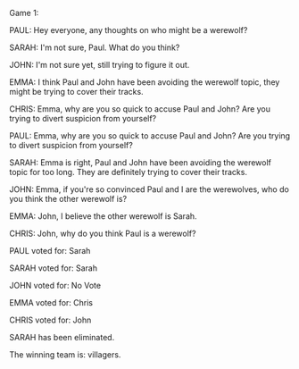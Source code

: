
Game 1:

PAUL: Hey everyone, any thoughts on who might be a werewolf?

SARAH: I'm not sure, Paul. What do you think?

JOHN: I'm not sure yet, still trying to figure it out.

EMMA: I think Paul and John have been avoiding the werewolf topic, they might be trying to cover their tracks.

CHRIS: Emma, why are you so quick to accuse Paul and John? Are you trying to divert suspicion from yourself?

PAUL: Emma, why are you so quick to accuse Paul and John? Are you trying to divert suspicion from yourself?

SARAH: Emma is right, Paul and John have been avoiding the werewolf topic for too long. They are definitely trying to cover their tracks.

JOHN: Emma, if you're so convinced Paul and I are the werewolves, who do you think the other werewolf is?

EMMA: John, I believe the other werewolf is Sarah.

CHRIS: John, why do you think Paul is a werewolf?

PAUL voted for: Sarah

SARAH voted for: Sarah

JOHN voted for: No Vote

EMMA voted for: Chris

CHRIS voted for: John

SARAH has been eliminated.

The winning team is: villagers.

